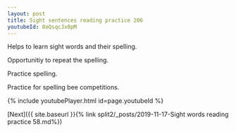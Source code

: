 ```yaml
---
layout: post
title: Sight sentences reading practice 206
youtubeId: 8oQsqcJx0pM
---
```

 
 
Helps to learn sight words and their spelling.

Opportunitiy to repeat the spelling. 

Practice spelling. 
 
Practice for spelling bee competitions. 
 
{% include youtubePlayer.html id=page.youtubeId %}
 
 

[Next]({{ site.baseurl }}{% link  split2/_posts/2019-11-17-Sight words reading practice 58.md%})
 
